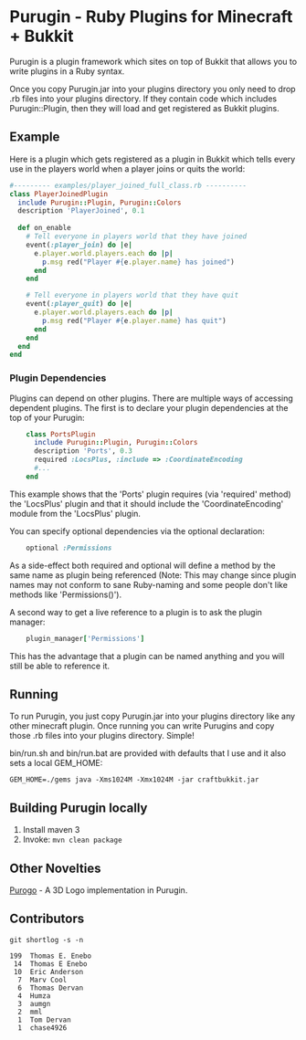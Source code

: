 # Purugin - Ruby Plugins for Minecraft + Bukkit

Purugin is a plugin framework which sites on top of Bukkit that allows you to
write plugins in a Ruby syntax.

Once you copy Purugin.jar into your plugins directory you only need to drop
.rb files into your plugins directory.  If they contain code which includes
Purugin::Plugin, then they will load and get registered as Bukkit plugins.

## Example

Here is a plugin which gets registered as a plugin in Bukkit which tells
every use in the players world when a player joins or quits the world:

```ruby
#--------- examples/player_joined_full_class.rb ----------
class PlayerJoinedPlugin
  include Purugin::Plugin, Purugin::Colors
  description 'PlayerJoined', 0.1
  
  def on_enable
    # Tell everyone in players world that they have joined
    event(:player_join) do |e|
      e.player.world.players.each do |p| 
        p.msg red("Player #{e.player.name} has joined")
      end
    end

    # Tell everyone in players world that they have quit
    event(:player_quit) do |e|
      e.player.world.players.each do |p| 
        p.msg red("Player #{e.player.name} has quit")
      end
    end
  end
end
```

### Plugin Dependencies

Plugins can depend on other plugins.  There are multiple ways of accessing 
dependent plugins.  The first is to declare your plugin dependencies at the top
of your Purugin:

```ruby
    class PortsPlugin
      include Purugin::Plugin, Purugin::Colors
      description 'Ports', 0.3
      required :LocsPlus, :include => :CoordinateEncoding
      #...
    end
```

This example shows that the 'Ports' plugin requires (via 'required' method) 
 the 'LocsPlus' plugin and that it should include the 'CoordinateEncoding' module from the 'LocsPlus' plugin.

You can specify optional dependencies via the optional declaration:

```ruby
    optional :Permissions
```

As a side-effect both required and optional will define a method by the same 
name as plugin being referenced (Note: This may change since plugin names may 
not conform to sane Ruby-naming and some people don't like methods like 
'Permissions()').

A second way to get a live reference to a plugin is to ask the plugin manager:

```ruby
    plugin_manager['Permissions']
```

This has the advantage that a plugin can be named anything and you will still 
be able to reference it.

## Running

To run Purugin, you just copy Purugin.jar into your plugins directory like any 
other minecraft plugin.  Once running you can write Purugins and copy 
those .rb files into your plugins directory.  Simple!  

bin/run.sh and bin/run.bat are provided with defaults that I use and it also sets a local GEM_HOME:

```text
GEM_HOME=./gems java -Xms1024M -Xmx1024M -jar craftbukkit.jar
```
## Building Purugin locally

1. Install maven 3
2. Invoke: `mvn clean package`

## Other Novelties

[Purogo](https://github.com/enebo/Purugin/wiki/Purogo-Introduction) - A 3D Logo implementation in Purugin.

## Contributors

`git shortlog -s -n`

    199  Thomas E. Enebo
     14  Thomas E Enebo
     10  Eric Anderson
      7  Marv Cool
      6  Thomas Dervan
      4  Humza
      3  aumgn
      2  mml
      1  Tom Dervan
      1  chase4926
